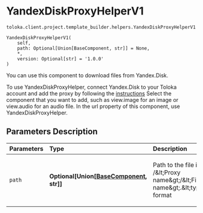 # YandexDiskProxyHelperV1
`toloka.client.project.template_builder.helpers.YandexDiskProxyHelperV1`

```
YandexDiskProxyHelperV1(
    self,
    path: Optional[Union[BaseComponent, str]] = None,
    *,
    version: Optional[str] = '1.0.0'
)
```

You can use this component to download files from Yandex.Disk.


To use YandexDiskProxyHelper, connect Yandex.Disk to your Toloka account and add the proxy by following
the [instructions](https://yandex.com/support/toloka-requester/concepts/prepare-data.html?lang=en)
Select the component that you want to add, such as view.image for an image or view.audio for an audio file.
In the url property of this component, use YandexDiskProxyHelper.

## Parameters Description

| Parameters | Type | Description |
| :----------| :----| :-----------|
`path`|**Optional\[Union\[[BaseComponent](toloka.client.project.template_builder.base.BaseComponent.md), str\]\]**|<p>Path to the file in the /&amp;lt;Proxy name&amp;gt;/&amp;lt;File name&amp;gt;.&amp;lt;type&amp;gt; format</p>
